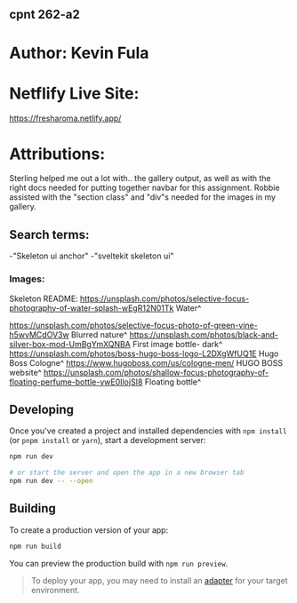 ## cpnt 262-a2

# Author: Kevin Fula
# Netflify Live Site:
https://fresharoma.netlify.app/

# Attributions:
Sterling helped me out a lot with.. the gallery output, as well as with the right docs needed for putting together navbar for this assignment.
Robbie assisted with the "section class" and "div"s needed for the images in my gallery.

## Search terms:
-"Skeleton ui anchor"
-"sveltekit skeleton ui"

### Images:
Skeleton README:
https://unsplash.com/photos/selective-focus-photography-of-water-splash-wEgR12N01Tk
Water^

https://unsplash.com/photos/selective-focus-photo-of-green-vine-h5wvMCdOV3w
Blurred nature^
https://unsplash.com/photos/black-and-silver-box-mod-UmBgYmXQNBA
First image bottle- dark^
https://unsplash.com/photos/boss-hugo-boss-logo-L2DXgWfUQ1E
Hugo Boss Cologne^
https://www.hugoboss.com/us/cologne-men/
HUGO BOSS website^
https://unsplash.com/photos/shallow-focus-photography-of-floating-perfume-bottle-ywE0IlojSI8
Floating bottle^

## Developing

Once you've created a project and installed dependencies with `npm install` (or `pnpm install` or `yarn`), start a development server:

```bash
npm run dev

# or start the server and open the app in a new browser tab
npm run dev -- --open
```

## Building

To create a production version of your app:

```bash
npm run build
```

You can preview the production build with `npm run preview`.

> To deploy your app, you may need to install an [adapter](https://kit.svelte.dev/docs/adapters) for your target environment.
